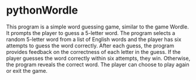 # pythonWordle
This program is a simple word guessing game, similar to the game Wordle. It prompts the player to guess a 5-letter word. The program selects a random 5-letter word from a list of English words and the player has six attempts to guess the word correctly. After each guess, the program provides feedback on the correctness of each letter in the guess. If the player guesses the word correctly within six attempts, they win. Otherwise, the program reveals the correct word. The player can choose to play again or exit the game.
